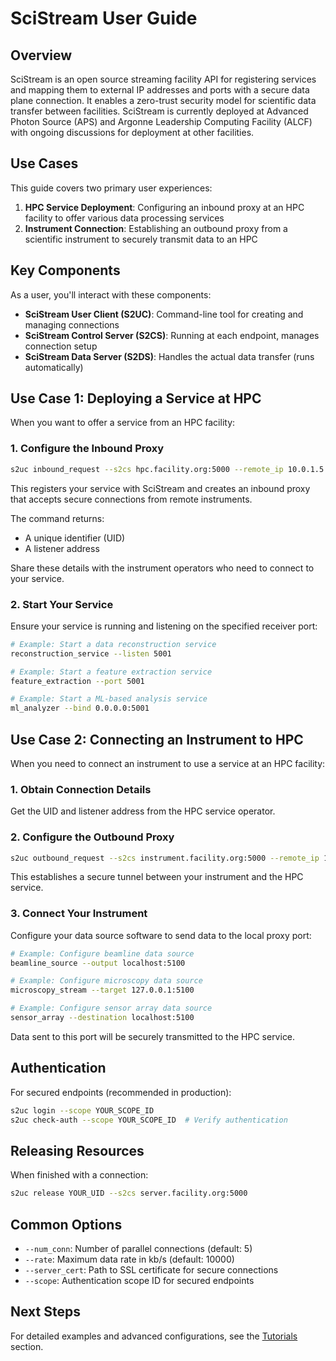 # SciStream User Guide

## Overview

SciStream is an open source streaming facility API for registering services and mapping them to external IP addresses and ports with a secure data plane connection. It enables a zero-trust security model for scientific data transfer between facilities. SciStream is currently deployed at Advanced Photon Source (APS) and Argonne Leadership Computing Facility (ALCF) with ongoing discussions for deployment at other facilities.

## Use Cases

This guide covers two primary user experiences:

1. **HPC Service Deployment**: Configuring an inbound proxy at an HPC facility to offer various data processing services
2. **Instrument Connection**: Establishing an outbound proxy from a scientific instrument to securely transmit data to an HPC

## Key Components

As a user, you'll interact with these components:

- **SciStream User Client (S2UC)**: Command-line tool for creating and managing connections
- **SciStream Control Server (S2CS)**: Running at each endpoint, manages connection setup
- **SciStream Data Server (S2DS)**: Handles the actual data transfer (runs automatically)

## Use Case 1: Deploying a Service at HPC

When you want to offer a service from an HPC facility:

### 1. Configure the Inbound Proxy

```bash
s2uc inbound_request --s2cs hpc.facility.org:5000 --remote_ip 10.0.1.5 --receiver_ports 5001
```

This registers your service with SciStream and creates an inbound proxy that accepts secure connections from remote instruments.

The command returns:
- A unique identifier (UID)
- A listener address

Share these details with the instrument operators who need to connect to your service.

### 2. Start Your Service

Ensure your service is running and listening on the specified receiver port:

```bash
# Example: Start a data reconstruction service
reconstruction_service --listen 5001

# Example: Start a feature extraction service
feature_extraction --port 5001

# Example: Start a ML-based analysis service
ml_analyzer --bind 0.0.0.0:5001
```

## Use Case 2: Connecting an Instrument to HPC

When you need to connect an instrument to use a service at an HPC facility:

### 1. Obtain Connection Details

Get the UID and listener address from the HPC service operator.

### 2. Configure the Outbound Proxy

```bash
s2uc outbound_request --s2cs instrument.facility.org:5000 --remote_ip 192.168.2.10 --receiver_ports 5100 YOUR_UID HPC_LISTENER_ADDRESS
```

This establishes a secure tunnel between your instrument and the HPC service.

### 3. Connect Your Instrument

Configure your data source software to send data to the local proxy port:

```bash
# Example: Configure beamline data source
beamline_source --output localhost:5100

# Example: Configure microscopy data source
microscopy_stream --target 127.0.0.1:5100

# Example: Configure sensor array data source
sensor_array --destination localhost:5100
```

Data sent to this port will be securely transmitted to the HPC service.

## Authentication

For secured endpoints (recommended in production):

```bash
s2uc login --scope YOUR_SCOPE_ID
s2uc check-auth --scope YOUR_SCOPE_ID  # Verify authentication
```

## Releasing Resources

When finished with a connection:

```bash
s2uc release YOUR_UID --s2cs server.facility.org:5000
```

## Common Options

- `--num_conn`: Number of parallel connections (default: 5)
- `--rate`: Maximum data rate in kb/s (default: 10000)
- `--server_cert`: Path to SSL certificate for secure connections
- `--scope`: Authentication scope ID for secured endpoints

## Next Steps

For detailed examples and advanced configurations, see the [Tutorials](tutorials.md) section.
